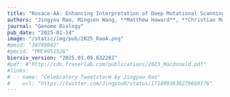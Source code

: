 ```yaml
---
title: "Rosace-AA: Enhancing Interpretation of Deep Mutational Scanning Data with Amino Acid Substitution and Position-Specific Insights"
authors: "Jingyou Rao, Mingsen Wang, **Matthew Howard**, **Christian Macdonald**, James S. Fraser, **Willow Coyote-Maestas**, Harold Pimentel"
journal: "Genome Biology"
pub_date: "2025-01-14"
image: "/static/img/pub/2025_RaoA.png"
#pmid: "38789982"
#pmcid: "PMC9951526"
biorxiv_version: "2025.01.09.632281"
#pdf: #"http://cdn.fraserlab.com/publications/2023_Macdonald.pdf"
#links:
#  - name: "Celebratory Tweetstorm by Jingyou Rao"
#    url: "https://twitter.com/JingyouR/status/1718993636279669176"
---
```

